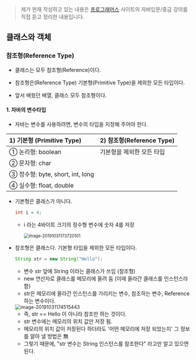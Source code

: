 > 제가 현재 작성하고 있는 내용은 [프로그래머스]( https://programmers.co.kr/learn ) 사이트의 자바입문/중급 강의를 직접 듣고 정리한 내용입니다.

## 클래스와 객체

### 참조형(Reference Type)

- 클래스는 모두 참조형(Reference)이다.

- 참조형은(Reference Type) 기본형(Primitive Type)을 제외한 모든 타입이다.

- 앞서 배웠던 배열, 클래스 모두 참조형이다. 

  

#### 1. 자바의 변수타입

- 자바는 변수를 사용하려면, 변수의 타입을 지정해 주어야 한다.

| 1) 기본형 (Primitive Type)       | 2) 참조형(Reference Type) |
| :------------------------------- | :------------------------ |
| ① 논리형: boolean                | 기본형을 제외한 모든 타입 |
| ② 문자형: char                   |                           |
| ③ 정수형: byte, short, int, long |                           |
| ④ 실수형: float, double          |                           |

- 기본형은 클래스가 아니다.

  ```java
  int i = 4;  
  ```

  - i 라는 4바이트 크기의 정수형 변수에 숫자 4를 저장

    <img src="https://user-images.githubusercontent.com/14012780/67932671-aa153d00-fc07-11e9-845e-89169da2071f.png" alt="image-20191031173720101" style="zoom:80%;" />

- 참조형은 클래스다. 기본형 타입을 제외한 모든 타입이다.

  ```java
  String str = new String("Hello");
  ```

  - 변수 str 앞에 String 이라는 클래스가 쓰임 (참조형)
  - new 연산자로 클래스를 메모리에 올려 둠 (이때 올라간 클래스를 인스턴스라 함)
  - str은 메모리에 올라간 인스턴스를 가리키는 변수, 참조하는 변수, Reference하는 변수이다.

  <img src="https://user-images.githubusercontent.com/14012780/67932466-50147780-fc07-11e9-8627-7f4a89f4b0a8.png" alt="image-20191031174515443" style="zoom:90%;" />

  - 즉, str == Hello 이 아니라 참조만 하는 것이다.
  - str 변수에는 메모리의 위치 값만 저장 됨.
  - 메모리의 위치 값이 저장된다 하더라도 '어떤 메모리에 저장 되었는지' 그 정보를 알아 낼 방법은 無
  - 그렇기 때문에, "str 변수는 String 인스턴스를 참조한다" 라고만 알고 있으면 된다.

